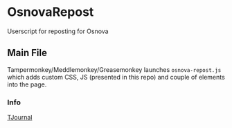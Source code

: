 # OsnovaRepost
Userscript for reposting for Osnova


## Main File
Tampermonkey/Meddlemonkey/Greasemonkey launches `osnova-repost.js` which adds custom CSS, JS (presented in this repo) and couple of elements into the page.


### Info
[TJournal](https://tjournal.ru/u/99944-serguun42/179373-novoe-rasshirenie-reposty-dlya-vseh-i-kazhdogo)

